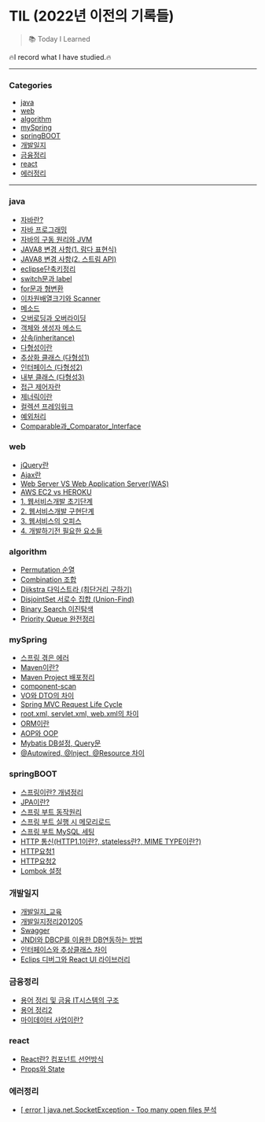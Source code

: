 # TIL (2022년 이전의 기록들)

>:books: Today I Learned

:fire:I record what I have studied.:fire:

***

### Categories

* [java](#java)
* [web](#web)
* [algorithm](#algorithm)
* [mySpring](#mySpring)
* [springBOOT](#springBOOT)
* [개발일지](#개발일지)
* [금융정리](#금융정리)
* [react](#react)
* [에러정리](#에러정리)

***

### java

- [자바란?](./java/자바란.md)
- [자바 프로그래밍](./java/자바_프로그래밍.md)
- [자바의 구동 원리와 JVM](./java/자바의_구동_원리와_JVM.md)
- [JAVA8 변경 사항(1. 람다 표현식)](./java/JAVA8_변경_사항(람다_표현식).md)
- [JAVA8 변경 사항(2. 스트림 API)](./java/JAVA8_변경_사항(스트림_API).md)
- [eclipse단축키정리](./java/eclipse단축키정리.md)
- [switch문과 label](./java/switch문과_label.md)
- [for문과 형변환](./java/for문과_형변환.md)
- [이차원배열크기와 Scanner](./java/이차원배열크기와_Scanner.md)
- [메소드](./java/메소드.md)
- [오버로딩과 오버라이딩](./java/오버로딩과_오버라이딩.md)
- [객체와 생성자 메소드](./java/객체와_생성자_메소드.md)
- [상속(inheritance)](./java/상속(inheritance).md)
- [다형성이란](./java/다형성이란.md)
- [추상화 클래스 (다형성1)](./java/추상클래스_(다형성1).md)
- [인터페이스 (다형성2)](./java/인터페이스_(다형성2).md)
- [내부 클래스 (다형성3)](./java/내부클래스_(다형성3).md)
- [접근 제어자란](./java/접근_제어자.md)
- [제너릭이란](./java/제너릭.md)
- [컬렉션 프레임워크](./java/컬렉션_프레임워크.md)
- [예외처리](./java/예외처리.md)
- [Comparable과_Comparator_Interface](./java/Comparable과_Comparator_Interface.md)

### web

* [jQuery란](./web/jQuery란.md)
* [Ajax란](./web/Ajax란.md)
* [Web Server VS Web Application Server(WAS)](./web/WAS_Webserver.md)
* [AWS EC2 vs HEROKU](./web/AWS_EC2_vs_HEROKU.md)
* [1. 웹서비스개발 초기단계](./web/웹서비스개발_초기단계.md)
* [2. 웹서비스개발 구현단계](./web/웹서비스개발_구현단계.md)
* [3. 웹서비스의 오피스](./web/웹서비스의_오피스.md)
* [4. 개발하기전 필요한 요소들](./web/개발하기_전_필요한_요소들.md)



### algorithm

* [Permutation 순열](./algorithm/permutation.md)
* [Combination 조합](./algorithm/combination.md)
* [Dijkstra 다익스트라 (최단거리 구하기)](./algorithm/dijkstra.md)
* [DisjointSet 서로수 집합 (Union-Find)](./algorithm/DisjointSet.md)
* [Binary Search 이진탐색](./algorithm/BinarySearch.md)
* [Priority Queue 완전정리](./algorithm/우선순위큐_정리.md)

### mySpring

* [스프링 겪은 에러](./myspring/스프링겪은에러.md)
* [Maven이란?](./myspring/Maven이란.md)
* [Maven Project 배포정리](./myspring/MavenProject배포정리.md)
* [component-scan](./myspring/component-scan.md)
* [VO와 DTO의 차이](./myspring/VO와_DTO의_차이.md)
* [Spring MVC Request Life Cycle](./myspring/springMVC_request_Life_Cycle.md)
* [root.xml, servlet.xml, web.xml의 차이](./myspring/root,servlet,web_xml의_차이.md)
* [ORM이란](./myspring/ORM.md)
* [AOP와 OOP](./myspring/AOP와_OOP.md)
* [Mybatis DB설정, Query문](./myspring/Mybatis_DB설정,_Query문.md)
* [@Autowired, @Inject, @Resource 차이](./myspring/Autowired와_Inject와_Resource.md)

### springBOOT

* [스프링이란? 개념정리](./springboot/스프링이란.md)
* [JPA이란?](./springboot/JPA란.md)
* [스프링 부트 동작원리](./springboot/스프링부트동작원리.md)
* [스프링 부트 실행 시 메모리로드](./springboot/스프링실행시_메모리로드.md)
* [스프링 부트 MySQL 세팅](./springboot/스프링부트_MySQL세팅.md)
* [HTTP 통신(HTTP1.1이란?, stateless란?, MIME TYPE이란?)](./springboot/HTTP1.1이란.md)
* [HTTP요청1](./springboot/HTTP요청1.md)
* [HTTP요청2](./springboot/HTTP요청2.md)
* [Lombok 설정](./springboot/Lombok.md)

### 개발일지

* [개발일지_교육](./개발일지/개발일지_교육.md)
* [개발일지정리201205](./개발일지/개발일지정리201205.md)
* [Swagger](./개발일지/Swagger.md)
* [JNDI와 DBCP를 이용한 DB연동하는 방법](./개발일지/JNDI_DBCP.md)
* [인터페이스와 추상클래스 차이](./개발일지/인터페이스와_추상클래스.md)
* [Eclips 디버그와 React UI 라이브러리](./개발일지/이클립스디버그와_UI라이브러리.md)

### 금융정리

* [용어 정리 및 금융 IT시스템의 구조](./금융정리/금융_IT시스템.md)
* [용어 정리2](./금융정리/용어_정리2.md)
* [마이데이터 사업이란?](./금융정리/마이데이터_사업이란.md)

### react

- [React란? 컴포넌트 선언방식](./react/React와_컴포넌트선언방식.md)
- [Props와 State](./react/props와_state.md)

### 에러정리

- [[ error ]  java.net.SocketException - Too many open files 분석](./에러정리/[error]java.net.SocketException_Too_many_open_files_분석.md)





